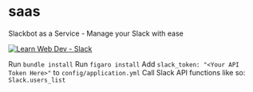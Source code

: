 # saas
Slackbot as a Service - Manage your Slack with ease

[![Learn Web Dev - Slack](https://learnwebdev-slackin.herokuapp.com/badge.svg)](https://learnwebdev.github.io)

Run `bundle install`
Run `figaro install`
Add `slack_token: "<Your API Token Here>"` to `config/application.yml`
Call Slack API functions like so: `Slack.users_list`
